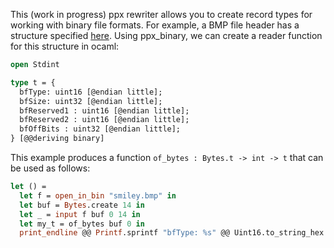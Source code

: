 This (work in progress) ppx rewriter allows you to create record types for
working with binary file formats. For example, a BMP file header has a structure
specified
[here](https://msdn.microsoft.com/en-us/library/windows/desktop/dd183374(v=vs.85).aspx).
Using ppx_binary, we can create a reader function for this structure in ocaml:

```ocaml
open Stdint

type t = {
  bfType: uint16 [@endian little];
  bfSize: uint32 [@endian little];
  bfReserved1 : uint16 [@endian little];
  bfReserved2 : uint16 [@endian little];
  bfOffBits : uint32 [@endian little];
} [@@deriving binary]
```

This example produces a function `of_bytes : Bytes.t -> int -> t` that can be used
as follows:

```ocaml
let () =
  let f = open_in_bin "smiley.bmp" in
  let buf = Bytes.create 14 in
  let _ = input f buf 0 14 in
  let my_t = of_bytes buf 0 in
  print_endline @@ Printf.sprintf "bfType: %s" @@ Uint16.to_string_hex my_t.bfType
```
